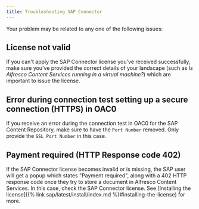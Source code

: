 ```yaml
---
title: Troubleshooting SAP Connector
---
```


Your problem may be related to any one of the following issues:

## License not valid

If you can't apply the SAP Connector license you've received successfully, make sure you've provided the correct details 
of your landscape (such as *Is Alfresco Content Services running in a virtual machine?*) which are important to issue 
the license.

## Error during connection test setting up a secure connection (HTTPS) in OAC0

If you receive an error during the connection test in OAC0 for the SAP Content Repository, make sure to have 
the `Port Number` removed. Only provide the `SSL Port Number` in this case.

## Payment required (HTTP Response code 402)

If the SAP Connector license becomes invalid or is missing, the SAP user will get a popup which states "Payment required", 
along with a 402 HTTP response code once they try to store a document in Alfresco Content Services. In this case, 
check the SAP Connector license. See [Installing the license]({% link sap/latest/install/index.md %}#installing-the-license) for more.